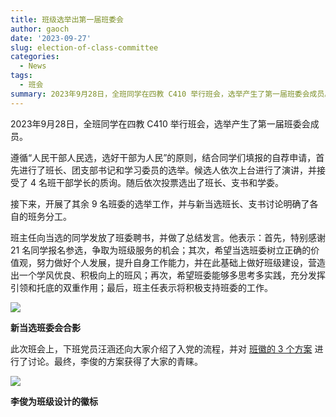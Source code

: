 ```yaml
---
title: 班级选举出第一届班委会
author: gaoch
date: '2023-09-27'
slug: election-of-class-committee
categories:
  - News
tags:
  - 班会
summary: 2023年9月28日，全班同学在四教 C410 举行班会，选举产生了第一届班委会成员。
---
```


2023年9月28日，全班同学在四教 C410 举行班会，选举产生了第一届班委会成员。

遵循“人民干部人民选，选好干部为人民”的原则，结合同学们填报的自荐申请，首先进行了班长、团支部书记和学习委员的选举。候选人依次上台进行了演讲，并接受了 4 名班干部学长的质询。随后依次投票选出了班长、支书和学委。

接下来，开展了其余 9 名班委的选举工作，并与新当选班长、支书讨论明确了各自的班务分工。

班主任向当选的同学发放了班委聘书，并做了总结发言。他表示：首先，特别感谢 21 名同学报名参选，争取为班级服务的机会；其次，希望当选班委树立正确的价值观，努力做好个人发展，提升自身工作能力，并在此基础上做好班级建设，营造出一个学风优良、积极向上的班风；再次，希望班委能够多思考多实践，充分发挥引领和托底的双重作用；最后，班主任表示将积极支持班委的工作。

![](https://vnote-1251564393.cos.ap-chengdu.myqcloud.com/2023-9-28-committee-of-class)

**新当选班委会合影**

此次班会上，下班党员汪涵还向大家介绍了入党的流程，并对 [班徽的 3 个方案](/about/2023-09-28-class-logo/) 进行了讨论。最终，李俊的方案获得了大家的青睐。

![](https://vnote-1251564393.cos.ap-chengdu.myqcloud.com/class-logo-by-lijun.jpg)

**李俊为班级设计的徽标**



